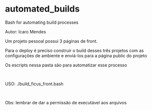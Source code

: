 # automated_builds
 Bash for automating build processes

<p>
Autor: Icaro Mendes
</p>
<p>Um projeto pessoal possui 3 páginas de front.</p>
<p>Para o deploy é preciso construir o build desses três projetos com as configurações de ambiente e enviá-los para a página public do projeto</p>
<p>Os escripts nessa pasta são para automatizar esse processo</p>

<br>

<p>USO: ./build_ficus_front.bash</p>

<br>

<p>Obs: lembrar de dar a permissão de executável aos arquivos</p>
 
